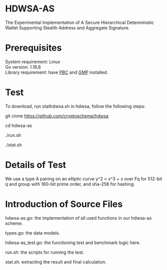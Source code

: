 # HDWSA-AS
The Experimental Implementation of A Secure Hierarchical Deterministic Wallet Supporting Stealth Address and Aggregate Signature.

# Prerequisites

   System requirement: Linux   
   Go version: 1.16.8   
   Library requirement: have [PBC](https://crypto.stanford.edu/pbc/download.html) and [GMP](https://gmplib.org/) installed. 
   
# Test
To download, run stathdwsa.sh in hdwsa, follow the following steps:
  
  git clone https://github.com/cryptoscheme/hdwsa
  
  cd hdwsa-as
  
  ./run.sh

  ./stat.sh

# Details of Test

  We use a type A pairing on an elliptic curve y^2 = x^3 + x over Fq for 512-bit q and group with 160-bit prime order, 
  and sha-256 for hashing. 
   
# Introduction of Source Files

   hdwsa-as.go: the implementation of all used functions in our hdwsa-as scheme.
   
   types.go: the data models.
   
   hdwsa-as_test.go: the functioning test and benchmark logic here. 
   
   run.sh: the scripts for running the test.
    
   stat.sh: extracting the result and final calculation.  
